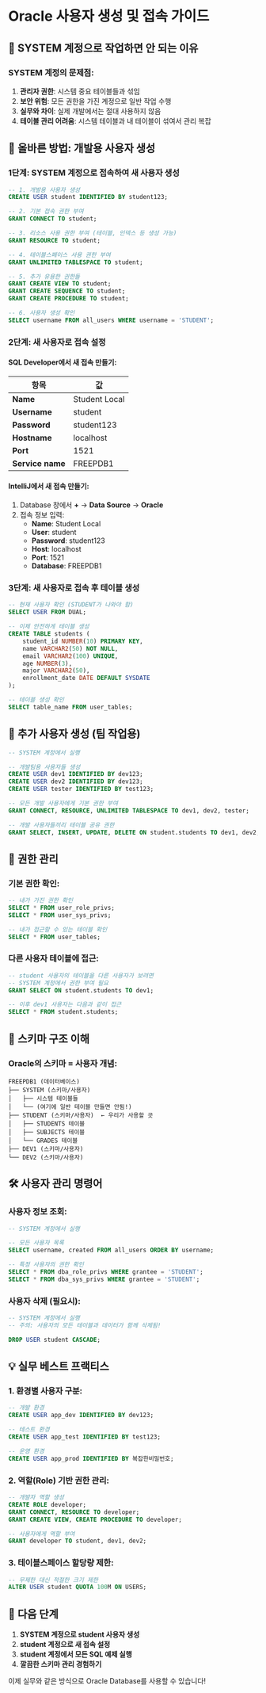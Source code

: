 # Oracle 사용자 생성 및 접속 가이드

## 🚨 SYSTEM 계정으로 작업하면 안 되는 이유

### SYSTEM 계정의 문제점:
1. **관리자 권한**: 시스템 중요 테이블들과 섞임
2. **보안 위험**: 모든 권한을 가진 계정으로 일반 작업 수행
3. **실무와 차이**: 실제 개발에서는 절대 사용하지 않음
4. **테이블 관리 어려움**: 시스템 테이블과 내 테이블이 섞여서 관리 복잡

## 🎯 올바른 방법: 개발용 사용자 생성

### 1단계: SYSTEM 계정으로 접속하여 새 사용자 생성

```sql
-- 1. 개발용 사용자 생성
CREATE USER student IDENTIFIED BY student123;

-- 2. 기본 접속 권한 부여
GRANT CONNECT TO student;

-- 3. 리소스 사용 권한 부여 (테이블, 인덱스 등 생성 가능)
GRANT RESOURCE TO student;

-- 4. 테이블스페이스 사용 권한 부여
GRANT UNLIMITED TABLESPACE TO student;

-- 5. 추가 유용한 권한들
GRANT CREATE VIEW TO student;
GRANT CREATE SEQUENCE TO student;
GRANT CREATE PROCEDURE TO student;

-- 6. 사용자 생성 확인
SELECT username FROM all_users WHERE username = 'STUDENT';
```

### 2단계: 새 사용자로 접속 설정

#### SQL Developer에서 새 접속 만들기:
| 항목 | 값 |
|------|-----|
| **Name** | Student Local |
| **Username** | student |
| **Password** | student123 |
| **Hostname** | localhost |
| **Port** | 1521 |
| **Service name** | FREEPDB1 |

#### IntelliJ에서 새 접속 만들기:
1. Database 창에서 **+** → **Data Source** → **Oracle**
2. 접속 정보 입력:
   - **Name**: Student Local
   - **User**: student
   - **Password**: student123
   - **Host**: localhost
   - **Port**: 1521
   - **Database**: FREEPDB1

### 3단계: 새 사용자로 접속 후 테이블 생성

```sql
-- 현재 사용자 확인 (STUDENT가 나와야 함)
SELECT USER FROM DUAL;

-- 이제 안전하게 테이블 생성
CREATE TABLE students (
    student_id NUMBER(10) PRIMARY KEY,
    name VARCHAR2(50) NOT NULL,
    email VARCHAR2(100) UNIQUE,
    age NUMBER(3),
    major VARCHAR2(50),
    enrollment_date DATE DEFAULT SYSDATE
);

-- 테이블 생성 확인
SELECT table_name FROM user_tables;
```

## 🔧 추가 사용자 생성 (팀 작업용)

```sql
-- SYSTEM 계정에서 실행

-- 개발팀용 사용자들 생성
CREATE USER dev1 IDENTIFIED BY dev123;
CREATE USER dev2 IDENTIFIED BY dev123;
CREATE USER tester IDENTIFIED BY test123;

-- 모든 개발 사용자에게 기본 권한 부여
GRANT CONNECT, RESOURCE, UNLIMITED TABLESPACE TO dev1, dev2, tester;

-- 개발 사용자들끼리 테이블 공유 권한
GRANT SELECT, INSERT, UPDATE, DELETE ON student.students TO dev1, dev2, tester;
```

## 🎯 권한 관리

### 기본 권한 확인:
```sql
-- 내가 가진 권한 확인
SELECT * FROM user_role_privs;
SELECT * FROM user_sys_privs;

-- 내가 접근할 수 있는 테이블 확인
SELECT * FROM user_tables;
```

### 다른 사용자 테이블에 접근:
```sql
-- student 사용자의 테이블을 다른 사용자가 보려면
-- SYSTEM 계정에서 권한 부여 필요
GRANT SELECT ON student.students TO dev1;

-- 이후 dev1 사용자는 다음과 같이 접근
SELECT * FROM student.students;
```

## 📁 스키마 구조 이해

### Oracle의 스키마 = 사용자 개념:
```
FREEPDB1 (데이터베이스)
├── SYSTEM (스키마/사용자)
│   ├── 시스템 테이블들
│   └── (여기에 일반 테이블 만들면 안됨!)
├── STUDENT (스키마/사용자)  ← 우리가 사용할 곳
│   ├── STUDENTS 테이블
│   ├── SUBJECTS 테이블
│   └── GRADES 테이블
├── DEV1 (스키마/사용자)
└── DEV2 (스키마/사용자)
```

## 🛠️ 사용자 관리 명령어

### 사용자 정보 조회:
```sql
-- SYSTEM 계정에서 실행

-- 모든 사용자 목록
SELECT username, created FROM all_users ORDER BY username;

-- 특정 사용자의 권한 확인
SELECT * FROM dba_role_privs WHERE grantee = 'STUDENT';
SELECT * FROM dba_sys_privs WHERE grantee = 'STUDENT';
```

### 사용자 삭제 (필요시):
```sql
-- SYSTEM 계정에서 실행
-- 주의: 사용자의 모든 테이블과 데이터가 함께 삭제됨!

DROP USER student CASCADE;
```

## 💡 실무 베스트 프랙티스

### 1. 환경별 사용자 구분:
```sql
-- 개발 환경
CREATE USER app_dev IDENTIFIED BY dev123;

-- 테스트 환경  
CREATE USER app_test IDENTIFIED BY test123;

-- 운영 환경
CREATE USER app_prod IDENTIFIED BY 복잡한비밀번호;
```

### 2. 역할(Role) 기반 권한 관리:
```sql
-- 개발자 역할 생성
CREATE ROLE developer;
GRANT CONNECT, RESOURCE TO developer;
GRANT CREATE VIEW, CREATE PROCEDURE TO developer;

-- 사용자에게 역할 부여
GRANT developer TO student, dev1, dev2;
```

### 3. 테이블스페이스 할당량 제한:
```sql
-- 무제한 대신 적절한 크기 제한
ALTER USER student QUOTA 100M ON USERS;
```

## 🎯 다음 단계

1. **SYSTEM 계정으로 student 사용자 생성**
2. **student 계정으로 새 접속 설정**  
3. **student 계정에서 모든 SQL 예제 실행**
4. **깔끔한 스키마 관리 경험하기**

이제 실무와 같은 방식으로 Oracle Database를 사용할 수 있습니다!